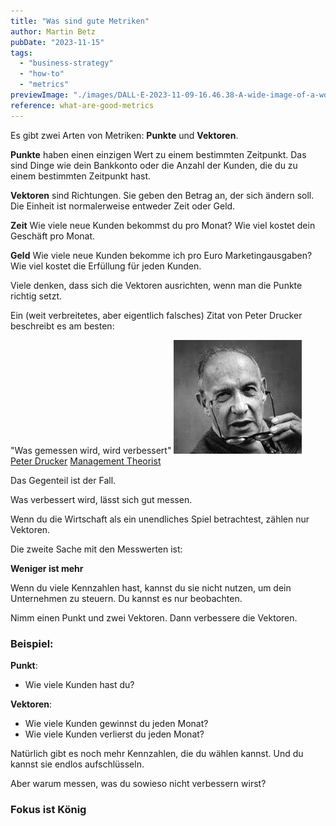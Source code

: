 ```yaml
---
title: "Was sind gute Metriken"
author: Martin Betz
pubDate: "2023-11-15"
tags:
  - "business-strategy"
  - "how-to"
  - "metrics"
previewImage: "./images/DALL·E-2023-11-09-16.46.38-A-wide-image-of-a-workshop-wall-filled-with-an-array-of-business-metrics.-The-wall-features-a-variety-of-geometric-shapes-representing-different-chart.png"
reference: what-are-good-metrics
---
```


Es gibt zwei Arten von Metriken: **Punkte** und **Vektoren**.

**Punkte** haben einen einzigen Wert zu einem bestimmten Zeitpunkt. Das sind Dinge wie dein Bankkonto oder die Anzahl der Kunden, die du zu einem bestimmten Zeitpunkt hast.

**Vektoren** sind Richtungen. Sie geben den Betrag an, der sich ändern soll.
Die Einheit ist normalerweise entweder Zeit oder Geld.

**Zeit**
Wie viele neue Kunden bekommst du pro Monat? Wie viel kostet dein Geschäft pro Monat.

**Geld**
Wie viele neue Kunden bekomme ich pro Euro Marketingausgaben? Wie viel kostet die Erfüllung für jeden Kunden.

Viele denken, dass sich die Vektoren ausrichten, wenn man die Punkte richtig setzt.

Ein (weit verbreitetes, aber eigentlich falsches) Zitat von Peter Drucker beschreibt es am besten:

"Was gemessen wird, wird verbessert" [![peter drucker management theorist](./images/peter-drucker-taking-his-glasses-of.jpg)](https://medium.com/centre-for-public-impact/what-gets-measured-gets-managed-its-wrong-and-drucker-never-said-it-fe95886d3df6) [Peter Drucker](https://medium.com/centre-for-public-impact/what-gets-measured-gets-managed-its-wrong-and-drucker-never-said-it-fe95886d3df6) [Management Theorist](https://medium.com/centre-for-public-impact/what-gets-measured-gets-managed-its-wrong-and-drucker-never-said-it-fe95886d3df6)

Das Gegenteil ist der Fall.

Was verbessert wird, lässt sich gut messen.

Wenn du die Wirtschaft als ein unendliches Spiel betrachtest, zählen nur Vektoren.

Die zweite Sache mit den Messwerten ist:

**Weniger ist mehr**

Wenn du viele Kennzahlen hast, kannst du sie nicht nutzen, um dein Unternehmen zu steuern. Du kannst es nur beobachten.

Nimm einen Punkt und zwei Vektoren. Dann verbessere die Vektoren.

### Beispiel:

**Punkt**:

- Wie viele Kunden hast du?

**Vektoren**:

- Wie viele Kunden gewinnst du jeden Monat?
- Wie viele Kunden verlierst du jeden Monat?

Natürlich gibt es noch mehr Kennzahlen, die du wählen kannst. Und du kannst sie endlos aufschlüsseln.

Aber warum messen, was du sowieso nicht verbessern wirst?

### Fokus ist König
